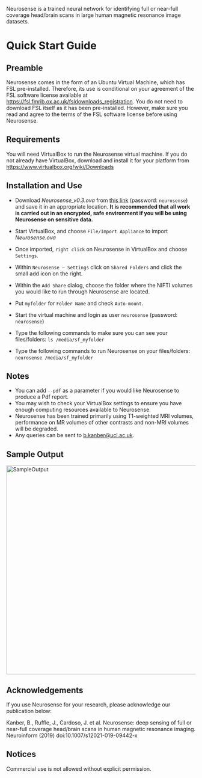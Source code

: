 Neurosense is a trained neural network for identifying full or near-full coverage head/brain scans in large human magnetic resonance image datasets.

# Quick Start Guide
 
## Preamble

Neurosense comes in the form of an Ubuntu Virtual Machine, which has FSL pre-installed. Therefore, its use is conditional on your agreement of the FSL software license available at https://fsl.fmrib.ox.ac.uk/fsldownloads_registration. You do not need to download FSL itself as it has been pre-installed. However, make sure you read and agree to the terms of the FSL software license before using Neurosense.
 
## Requirements

You will need VirtualBox to run the Neurosense virtual machine. If you do not already have VirtualBox, download and install it for your platform from https://www.virtualbox.org/wiki/Downloads
 
## Installation and Use

* Download *Neurosense_v0.3.ova* from [this link](https://liveuclac-my.sharepoint.com/:u:/g/personal/rmapkan_ucl_ac_uk/ET1xs2mw7-lMt3OFa6cNlnQBjYfpzWaWSbfxk_hBD5yx0w?download=1) (password: `neurosense`) and save it in an appropriate location. **It is recommended that all work is carried out in an encrypted, safe environment if you will be using Neurosense on sensitive data.**
 
* Start VirtualBox, and choose `File/Import Appliance` to import *Neurosense.ova*
 
* Once imported, `right click` on Neurosense in VirtualBox and choose `Settings`.
​
* Within `Neurosense – Settings` click on `Shared Folders` and click the small add icon on the right.
 
* Within the `Add Share` dialog, choose the folder where the NIFTI volumes you would like to run through Neurosense are located. 

* Put `myfolder` for `Folder Name` and check `Auto-mount`.

* Start the virtual machine and login as user `neurosense` (password: `neurosense`)
 
* Type the following commands to make sure you can see your files/folders: `ls /media/sf_myfolder`
​
* Type the following commands to run Neurosense on your files/folders: `neurosense /media/sf_myfolder`
​
## Notes
* You can add `--pdf` as a parameter if you would like Neurosense to produce a Pdf report. 
* You may wish to check your VirtualBox settings to ensure you have enough computing resources available to Neurosense.
* Neurosense has been trained primarily using T1-weighted MRI volumes, performance on MR volumes of other contrasts and non-MRI volumes will be degraded.
* Any queries can be sent to [b.kanber@ucl.ac.uk](mailto:b.kanber@ucl.ac.uk).

## Sample Output
<img width="556" alt="SampleOutput" src="https://user-images.githubusercontent.com/12815964/157304777-d7a9b85d-8224-4165-9003-4da43edbfe76.png">

## Acknowledgements
If you use Neurosense for your research, please acknowledge our publication below:

Kanber, B., Ruffle, J., Cardoso, J. et al. Neurosense: deep sensing of full or near-full coverage head/brain scans in human magnetic resonance imaging. Neuroinform (2019) doi:10.1007/s12021-019-09442-x

## Notices
Commercial use is not allowed without explicit permission.
